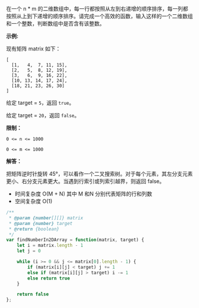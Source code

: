 在一个 n * m 的二维数组中，每一行都按照从左到右递增的顺序排序，每一列都按照从上到下递增的顺序排序。请完成一个高效的函数，输入这样的一个二维数组和一个整数，判断数组中是否含有该整数。

 

**示例:**

现有矩阵 matrix 如下：

```
[
  [1,   4,  7, 11, 15],
  [2,   5,  8, 12, 19],
  [3,   6,  9, 16, 22],
  [10, 13, 14, 17, 24],
  [18, 21, 23, 26, 30]
]
```


给定 target = `5`，返回 `true`。

给定 target = `20`，返回 `false`。

 

**限制：**

`0 <= n <= 1000`

`0 <= m <= 1000`



**解答：**

把矩阵逆时针旋转 45°，可以看作一个二叉搜索树。对于每个元素，其左分支元素更小、右分支元素更大。当遇到行索引或列索引越界，则返回 false。

- 时间复杂度 O(M + N) 其中 M 和N 分别代表矩阵的行和列数
- 空间复杂度 O(1)

```js
/**
 * @param {number[][]} matrix
 * @param {number} target
 * @return {boolean}
 */
var findNumberIn2DArray = function(matrix, target) {
    let i = matrix.length - 1
    let j = 0

    while (i >= 0 && j <= matrix[0].length - 1) {
        if (matrix[i][j] < target) j += 1
        else if (matrix[i][j] > target) i -= 1
        else return true
    }

    return false
};
```

